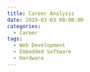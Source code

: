 ```yaml
---
title: Career Analysis
date: 2019-03-03 00:00:00
categories:
  - Career
tags:
  - Web Development
  - Embedded Software
  - Hardware
---
```

